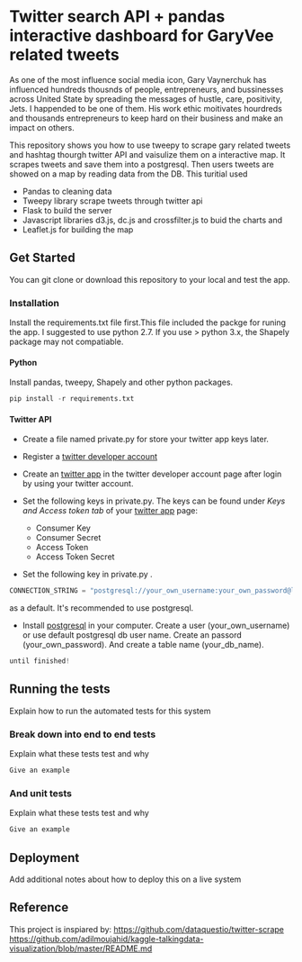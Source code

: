 # Twitter search API + pandas interactive dashboard for GaryVee related tweets
As one of the most influence social media icon, Gary Vaynerchuk has influenced hundreds thousnds of people, entrepreneurs, and bussinesses across United State by spreading the messages of hustle, care, positivity, Jets. I happended to be one of them. His work ethic moitivates hourdreds and thousands entrepreneurs to keep hard on their business and make an impact on others. 

This repository shows you how to use tweepy to scrape gary related tweets and hashtag thourgh twitter API and vaisulize them on a interactive map. It scrapes tweets and save them into a postgresql. Then users tweets are showed on a map by reading data from the DB. This turitial used 
* Pandas to cleaning data 
* Tweepy library scrape tweets through twitter api
* Flask to build the server 
* Javascript libraries d3.js, dc.js and crossfilter.js to buid the charts and 
* Leaflet.js for building the map

## Get Started
You can git clone or download this repository to your local and test the app.

### Installation
Install the requirements.txt file first.This file included the packge for runing the app. I suggested to use python 2.7. If you use > python 3.x, the Shapely package may not compatiable. 

#### Python
Install pandas, tweepy, Shapely and other python packages.
```python
pip install -r requirements.txt
```

#### Twitter API
* Create a file named private.py for store your twitter app keys later.
* Register a [twitter developer account](https://dev.twitter.com/)
* Create an [twitter app](https://apps.twitter.com/) in the twitter developer account page after login by using your twitter account.
* Set the following keys in private.py. The keys can be found under *Keys and Access token tab* of your [twitter app](https://apps.twitter.com/) page:

  * Consumer Key
  * Consumer Secret
  * Access Token
  * Access Token Secret

* Set the following key in private.py .
  
```python
CONNECTION_STRING = "postgresql://your_own_username:your_own_password@localhost:5432/your_db_name" 
```
as a default. It's recommended to use postgresql.
* Install [postgresql](https://www.postgresql.org/download/) in your computer. Create a user (your_own_username) or use default postgresql db user name. Create an passord (your_own_password). And create a table name (your_db_name).

```python
until finished!
```

## Running the tests

Explain how to run the automated tests for this system

### Break down into end to end tests

Explain what these tests test and why

```python
Give an example
```


### And unit tests


Explain what these tests test and why

```python
Give an example
```


## Deployment

Add additional notes about how to deploy this on a live system


## Reference
This project is inspiared by:
https://github.com/dataquestio/twitter-scrape
https://github.com/adilmoujahid/kaggle-talkingdata-visualization/blob/master/README.md

